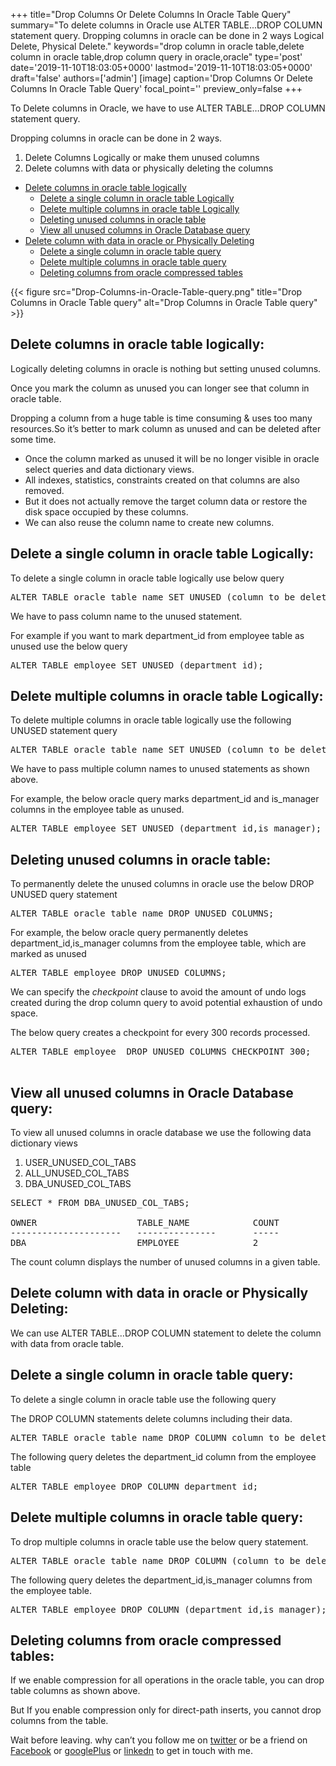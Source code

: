 +++
title="Drop Columns Or Delete Columns In Oracle Table Query"
summary="To delete columns in Oracle use ALTER TABLE...DROP COLUMN statement query. Dropping columns in oracle can be done in 2 ways Logical Delete, Physical Delete."
keywords="drop column in oracle table,delete column in oracle table,drop column query in oracle,oracle"
type='post'
date='2019-11-10T18:03:05+0000'
lastmod='2019-11-10T18:03:05+0000'
draft='false'
authors=['admin']
[image]
caption='Drop Columns Or Delete Columns In Oracle Table Query'
focal_point=''
preview_only=false
+++








To Delete columns in Oracle, we have to use ALTER TABLE…DROP COLUMN statement query.

Dropping columns in oracle can be done in 2 ways.

<ol><li>Delete Columns Logically or make them unused columns</li><li>Delete columns with data or physically deleting the columns</li></ol>

<ul><li><a href="#step-1">Delete columns in oracle table logically</a><ul><li><a href="#step-2">Delete a single column in oracle table Logically</a></li><li><a href="#step-3">Delete multiple columns in oracle table Logically</a></li><li><a href="#step-4">Deleting unused columns in oracle table</a></li><li><a href="#step-5">View all unused columns in Oracle Database query</a></li></ul></li><li><a href="#step-6">Delete column with data in oracle or Physically Deleting</a><ul><li><a href="#step-7">Delete a single column in oracle table query</a></li><li><a href="#step-8">Delete multiple columns in oracle table query</a></li><li><a href="#step-9">Deleting columns from oracle compressed tables</a></li></ul></li></ul>

{{< figure src="Drop-Columns-in-Oracle-Table-query.png" title="Drop Columns in Oracle Table query" alt="Drop Columns in Oracle Table query" >}}

## Delete columns in oracle table logically:

Logically deleting columns in oracle is nothing but setting unused columns.

Once you mark the column as unused you can longer see that column in oracle table.

Dropping a column from a huge table is time consuming &amp; uses too many resources.So it’s better to mark column as unused and can be deleted after some time.

<ul><li>Once the column marked as unused it will be no longer visible in oracle select queries and data dictionary views.</li><li>All indexes, statistics, constraints created on that columns are also removed.</li><li>But it does not actually remove the target column data or restore the disk space occupied by these columns.</li><li>We can also reuse the column name to create new columns.</li></ul>

## Delete a single column in oracle table Logically:

To delete a single column in oracle table logically use below query

<pre>ALTER TABLE oracle_table_name SET UNUSED (column_to_be_deleted);</pre>

We have to pass column name to the unused statement.

For example if you want to mark department_id from employee table as unused use the below query

<pre>ALTER TABLE employee SET UNUSED (department_id);</pre>

## Delete multiple columns in oracle table Logically:

To delete multiple columns in oracle table logically use the following UNUSED statement query

<pre>ALTER TABLE oracle_table_name SET UNUSED (column_to_be_deleted1,column_to_be_deleted1);</pre>

We have to pass multiple column names to unused statements as shown above.

For example, the below oracle query marks department_id and is_manager columns in the employee table as unused.

<pre>ALTER TABLE employee SET UNUSED (department_id,is_manager);</pre>

## Deleting unused columns in oracle table:

To permanently delete the unused columns in oracle use the below DROP UNUSED query statement

<pre>ALTER TABLE oracle_table_name DROP UNUSED COLUMNS;</pre>

For example, the below oracle query permanently deletes department_id,is_manager columns from the employee table, which are marked as unused

<pre>ALTER TABLE employee DROP UNUSED COLUMNS;</pre>

We can specify the <em>checkpoint</em> clause to avoid the amount of undo logs created during the drop column query to avoid potential exhaustion of undo space.

The below query creates a checkpoint for every 300 records processed.

<pre>ALTER TABLE employee  DROP UNUSED COLUMNS CHECKPOINT 300;

</pre>

## View all unused columns in Oracle Database query:

To view all unused columns in oracle database we use the following data dictionary views

<ol><li>USER_UNUSED_COL_TABS</li><li>ALL_UNUSED_COL_TABS</li><li>DBA_UNUSED_COL_TABS</li></ol>

<pre>SELECT * FROM DBA_UNUSED_COL_TABS;

OWNER&nbsp; &nbsp; &nbsp; &nbsp; &nbsp; &nbsp; &nbsp; &nbsp; &nbsp; &nbsp;TABLE_NAME&nbsp; &nbsp; &nbsp; &nbsp; &nbsp; &nbsp; COUNT
---------------------&nbsp; &nbsp;---------------&nbsp; &nbsp;    -----
DBA&nbsp; &nbsp; &nbsp; &nbsp; &nbsp; &nbsp; &nbsp; &nbsp; &nbsp; &nbsp; &nbsp;EMPLOYEE&nbsp; &nbsp; &nbsp; &nbsp; &nbsp; &nbsp; &nbsp; 2</pre>

The count column displays the number of unused columns in a given table.

## Delete column with data in oracle or Physically Deleting:

We can use ALTER TABLE…DROP COLUMN statement to delete the column with data from oracle table.

## Delete a single column in oracle table query:

To delete a single column in oracle table use the following query

The DROP COLUMN statements delete columns including their data.

<pre>ALTER TABLE oracle_table_name DROP COLUMN column_to_be_deleted;</pre>

The following query deletes the department_id column from the employee table

<pre>ALTER TABLE employee DROP COLUMN department_id;</pre>

## Delete multiple columns in oracle table query:

To drop multiple columns in oracle table use the below query statement.

<pre>ALTER TABLE oracle_table_name DROP COLUMN (column_to_be_deleted1,column_to_be_deleted2);</pre>

The following query deletes the department_id,is_manager columns from the employee table.

<pre>ALTER TABLE employee DROP COLUMN (department_id,is_manager);</pre>

## Deleting columns from oracle compressed tables:

If we enable compression for all operations in the oracle table, you can drop table columns as shown above.

But If you enable compression only for direct-path inserts, you cannot drop columns from the table.

Wait before leaving.
why can’t you follow me on <a href="https://twitter.com/arungudelli" target="_blank">twitter</a> or be a friend on <a href="https://www.facebook.com/gudelliArun" target="_blank">Facebook</a> or <a href="https://plus.google.com/+ArunkumarGudelli" target="_blank">googlePlus</a> or <a href="https://www.linkedin.com/in/arungudelli/" target="_blank">linkedn</a> to get in touch with me.







